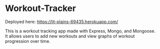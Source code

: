 # Workout-Tracker

Deployed here: https://lit-plains-69435.herokuapp.com/

This is a workout tracking app made with Express, Mongo, and Mongoose. It allows users to add new workouts and view graphs of workout progression over time. 